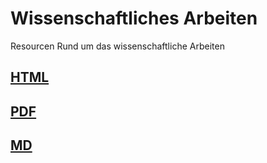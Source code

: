 # Wissenschaftliches Arbeiten
Resourcen Rund um das wissenschaftliche Arbeiten

## [HTML]()

## [PDF]()

## [MD](Wissenschaftlich_Arbeiten.md)
